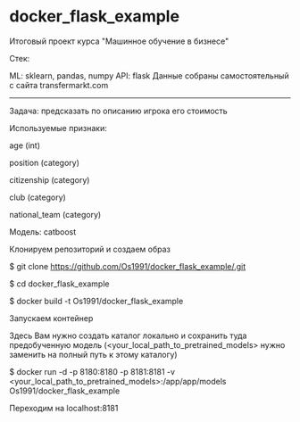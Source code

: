 # docker_flask_example
Итоговый проект курса "Машинное обучение в бизнесе"

Стек:

ML: sklearn, pandas, numpy API: flask 
Данные собраны самостоятельный с сайта transfermarkt.com <hr>
Задача: предсказать по описанию игрока его стоимость


Используемые признаки:

age (int)

position (category)

citizenship (category)

club (category)

national_team (category)



Модель: catboost

Клонируем репозиторий и создаем образ

$ git clone https://github.com/Os1991/docker_flask_example/.git

$ cd docker_flask_example

$ docker build -t Os1991/docker_flask_example

Запускаем контейнер

Здесь Вам нужно создать каталог локально и сохранить туда предобученную модель (<your_local_path_to_pretrained_models> нужно заменить на полный путь к этому каталогу)

$ docker run -d -p 8180:8180 -p 8181:8181 -v <your_local_path_to_pretrained_models>:/app/app/models Os1991/docker_flask_example

Переходим на localhost:8181
